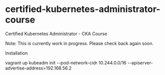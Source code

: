 # certified-kubernetes-administrator-course
Certified Kubernetes Administrator - CKA Course

Note: This is currently work in progress. Please check back again soon.

Installation

vagrant up
kubeadm init --pod-network-cidr 10.244.0.0/16 --apiserver-advertise-address=192.168.56.2
